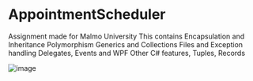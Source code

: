 # AppointmentScheduler
Assignment made for Malmo University
This contains 
Encapsulation and Inheritance
Polymorphism
Generics and Collections
Files and Exception handling
Delegates, Events and WPF
Other C# features, Tuples, Records

![image](https://github.com/GitMalmoer/AppointmentScheduler/assets/113827015/5e554aa4-8ec6-47e8-b9aa-c06ed6668ae0)
